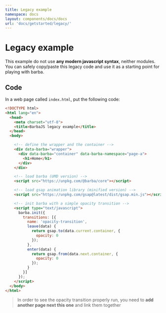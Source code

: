 ```yaml
---
title: Legacy example
namespace: docs
layout: components/docs/docs
url: 'docs/getstarted/legacy/'
---
```


# Legacy example

This example do not use **any modern javascript syntax**, neither modules.
You can safely copy/paste this legacy code and use it as a starting point for playing with barba.

## Code

In a web page called `index.html`, put the following code:

```html
<!DOCTYPE html>
<html lang="en">
  <head>
    <meta charset="utf-8">
    <title>BarbaJS legacy example</title>
  </head>
  <body>

    <!-- define the wrapper and the container -->
    <div data-barba="wrapper">
      <div data-barba="container" data-barba-namespace="page-a">
        <h1>Home</h1>
      </div>
    </div>

    <!-- load barba (UMD version) -->
    <script src="https://unpkg.com/@barba/core"></script>

    <!-- load gsap animation library (minified version) -->
    <script src="https://unpkg.com/gsap@latest/dist/gsap.min.js"></script>

    <!-- init barba with a simple opacity transition -->
    <script type="text/javascript">
      barba.init({
        transitions: [{
          name: 'opacity-transition',
          leave(data) {
            return gsap.to(data.current.container, {
              opacity: 0
            });
          },
          enter(data) {
            return gsap.from(data.next.container, {
              opacity: 0
            });
          }
        }]
      });
    </script>
  </body>
</html>
```

> In order to see the opacity transition properly run, you need to **add another page next this one** and link them together
